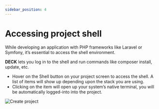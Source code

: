 ```yaml
---
sidebar_position: 4
---
```


# Accessing project shell

While developing an application with PHP frameworks like Laravel or Symfony, it’s essential to access the shell environment. 

**DECK** lets you log in to the shell and run commands like composer install, update, etc.

- Hover on the Shell button on your project screen to access the shell. A list of items will show up depending upon the stack you are using. 
- Clicking on the item will open up your system’s native terminal, you will be automatically logged-into into the project.


![Create project](/img/tutorial/shell.gif)


